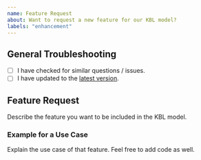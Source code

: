 ```yaml
---
name: Feature Request
about: Want to request a new feature for our KBL model?
labels: "enhancement"
---
```


## General Troubleshooting

- [ ] I have checked for similar questions / issues.
- [ ] I have updated to the [latest version](https://mvnrepository.com/artifact/com.foursoft.kblmodel).

## Feature Request

Describe the feature you want to be included in the KBL model. 

### Example for a Use Case

Explain the use case of that feature. Feel free to add code as well.